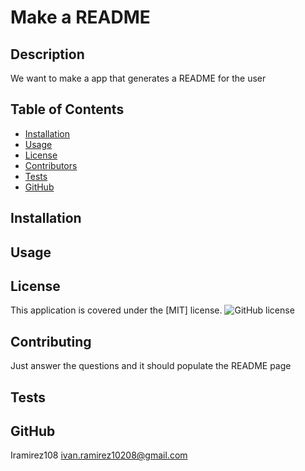 
# Make a README
## Description
We want to make a app that generates a README for the user
## Table of Contents
* [Installation](#installation)
* [Usage](#usage)
* [License](#license)
* [Contributors](#contributors)
* [Tests](#tests)
* [GitHub](#Github)
## Installation
 
## Usage
 
## License
 This application is covered under the [MIT] license.
 ![GitHub license](MIT)
## Contributing
 Just answer the questions and it should populate the README page
## Tests
 
## GitHub
 Iramirez108
 ivan.ramirez10208@gmail.com
        